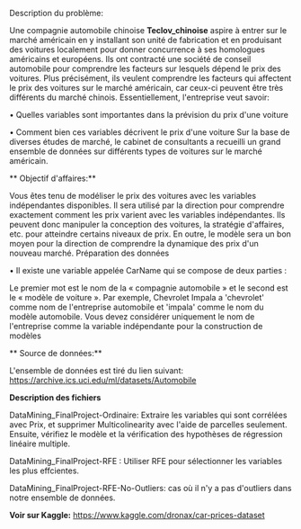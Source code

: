 ﻿Description du problème:



Une compagnie automobile chinoise **Teclov_chinoise** aspire à entrer sur le marché américain en y installant son unité de fabrication et en produisant des voitures localement pour donner concurrence à ses homologues américains et européens. Ils ont contracté une société de conseil automobile pour comprendre les facteurs sur lesquels dépend le prix des voitures. Plus précisément, ils veulent comprendre les facteurs qui affectent le prix des voitures sur le marché américain, car ceux-ci peuvent être très différents du marché chinois. Essentiellement, l'entreprise veut savoir:


• Quelles variables sont importantes dans la prévision du prix d'une voiture


• Comment bien ces variables décrivent le prix d'une voiture Sur la base de diverses études de marché, le cabinet de consultants a recueilli un grand ensemble de données sur différents types de voitures sur le marché américain.


** Objectif d'affaires:**


Vous êtes tenu de modéliser le prix des voitures avec les variables indépendantes disponibles. Il sera utilisé par la direction pour comprendre exactement comment les prix varient avec les variables indépendantes. Ils peuvent donc manipuler la conception des voitures, la stratégie d'affaires, etc. pour atteindre certains niveaux de prix. En outre, le modèle sera un bon moyen pour la direction de comprendre la dynamique des prix d'un nouveau marché. Préparation des données


• Il existe une variable appelée CarName qui se compose de deux parties :


Le premier mot est le nom de la « compagnie automobile » et le second est le « modèle de voiture ». Par exemple, Chevrolet Impala a 'chevrolet' comme nom de l'entreprise automobile et 'impala' comme le nom du modèle automobile. Vous devez considérer uniquement le nom de l'entreprise comme la variable indépendante pour la construction de modèles


** Source de données:**


L'ensemble de données est tiré du lien suivant: https://archive.ics.uci.edu/ml/datasets/Automobile


**Description des fichiers**


DataMining_FinalProject-Ordinaire: Extraire les variables qui sont corrélées avec Prix, et supprimer Multicolinearity avec l'aide de parcelles seulement. Ensuite, vérifiez le modèle et la vérification des hypothèses de régression linéaire multiple.  


DataMining_FinalProject-RFE : Utiliser RFE pour sélectionner les variables les plus effcientes.


DataMining_FinalProject-RFE-No-Outliers: cas où il n'y a pas d'outliers dans notre ensemble de données.


**Voir sur Kaggle:** https://www.kaggle.com/dronax/car-prices-dataset

